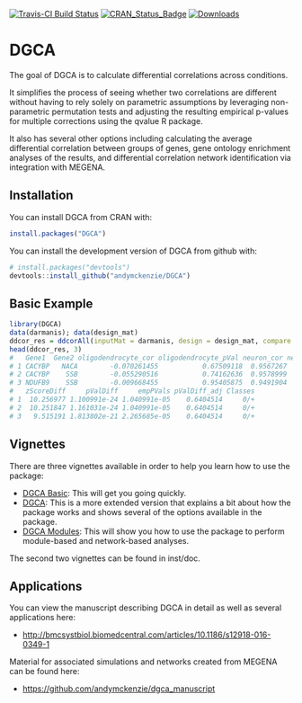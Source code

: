 [![Travis-CI Build Status](https://travis-ci.org/andymckenzie/DGCA.svg?branch=master)](https://travis-ci.org/andymckenzie/DGCA)
[![CRAN\_Status\_Badge](http://www.r-pkg.org/badges/version/ggplot2)](https://cran.r-project.org/package=DGCA)
[![Downloads](http://cranlogs.r-pkg.org/badges/grand-total/DGCA)](http://cranlogs.r-pkg.org/badges/grand-total/DGCA)

# DGCA

The goal of DGCA is to calculate differential correlations across conditions.

It simplifies the process of seeing whether two correlations are different without having to rely solely on parametric assumptions by leveraging non-parametric permutation tests and adjusting the resulting empirical p-values for multiple corrections using the qvalue R package.

It also has several other options including calculating the average differential correlation between groups of genes, gene ontology enrichment analyses of the results, and differential correlation network identification via integration with MEGENA.  

## Installation

You can install DGCA from CRAN with:

```R
install.packages("DGCA")
```

You can install the development version of DGCA from github with:

```R
# install.packages("devtools")
devtools::install_github("andymckenzie/DGCA")
```

## Basic Example

```R
library(DGCA)
data(darmanis); data(design_mat)
ddcor_res = ddcorAll(inputMat = darmanis, design = design_mat, compare = c("oligodendrocyte", "neuron"))
head(ddcor_res, 3)
#   Gene1  Gene2 oligodendrocyte_cor oligodendrocyte_pVal neuron_cor neuron_pVal
# 1 CACYBP   NACA        -0.070261455           0.67509118  0.9567267           0
# 2 CACYBP    SSB        -0.055290516           0.74162636  0.9578999           0
# 3 NDUFB9    SSB        -0.009668455           0.95405875  0.9491904           0
#   zScoreDiff     pValDiff     empPVals pValDiff_adj Classes
# 1  10.256977 1.100991e-24 1.040991e-05    0.6404514     0/+
# 2  10.251847 1.161031e-24 1.040991e-05    0.6404514     0/+
# 3   9.515191 1.813802e-21 2.265685e-05    0.6404514     0/+
```

## Vignettes

There are three vignettes available in order to help you learn how to use the package:

- [DGCA Basic](http://htmlpreview.github.io/?https://github.com/andymckenzie/DGCA/blob/master/vignettes/DGCA_basic.html): This will get you going quickly.
- [DGCA](http://htmlpreview.github.io/?https://github.com/andymckenzie/DGCA/blob/master/inst/doc/DGCA.html): This is a more extended version that explains a bit about how the package works and shows several of the options available in the package.
- [DGCA Modules](https://github.com/andymckenzie/DGCA/blob/master/inst/doc/DGCA_modules.pdf): This will show you how to use the package to perform module-based and network-based analyses.

The second two vignettes can be found in inst/doc.

## Applications

You can view the manuscript describing DGCA in detail as well as several applications here:

- http://bmcsystbiol.biomedcentral.com/articles/10.1186/s12918-016-0349-1

Material for associated simulations and networks created from MEGENA can be found here:

- https://github.com/andymckenzie/dgca_manuscript

